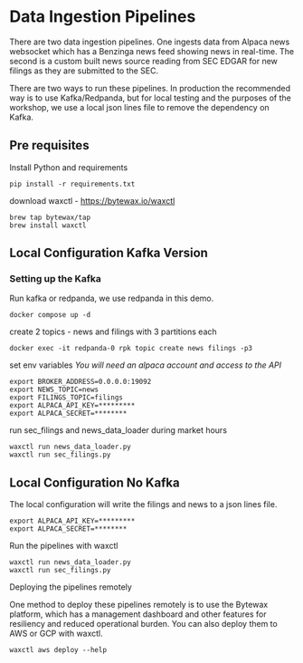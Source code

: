 # Data Ingestion Pipelines

There are two data ingestion pipelines. One ingests data from Alpaca news websocket which has a Benzinga news feed showing news in real-time. The second is a custom built news source reading from SEC EDGAR for new filings as they are submitted to the SEC.

There are two ways to run these pipelines. In production the recommended way is to use Kafka/Redpanda, but for local testing and the purposes of the workshop, we use a local json lines file to remove the dependency on Kafka.

## Pre requisites

Install Python and requirements

```shell
pip install -r requirements.txt
```

download waxctl - https://bytewax.io/waxctl

```shell
brew tap bytewax/tap
brew install waxctl
```

## Local Configuration Kafka Version

### Setting up the Kafka

Run kafka or redpanda, we use redpanda in this demo. 

```shell
docker compose up -d
```

create 2 topics - news and filings with 3 partitions each

```shell
docker exec -it redpanda-0 rpk topic create news filings -p3
```

set env variables
_You will need an alpaca account and access to the API_

```
export BROKER_ADDRESS=0.0.0.0:19092
export NEWS_TOPIC=news
export FILINGS_TOPIC=filings
export ALPACA_API_KEY=*********
export ALPACA_SECRET=********
```

run sec_filings and news_data_loader during market hours

```shell
waxctl run news_data_loader.py
waxctl run sec_filings.py
```

## Local Configuration No Kafka

The local configuration will write the filings and news to a json lines file.

```shell
export ALPACA_API_KEY=*********
export ALPACA_SECRET=********
```

Run the pipelines with waxctl

```shell
waxctl run news_data_loader.py
waxctl run sec_filings.py
```

Deploying the pipelines remotely

One method to deploy these pipelines remotely is to use the Bytewax platform, which has a management dashboard and other features for resiliency and reduced operational burden. You can also deploy them to AWS or GCP with waxctl.

```shell
waxctl aws deploy --help
```